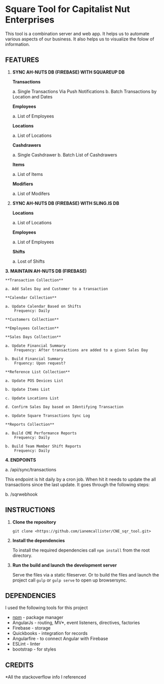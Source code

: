 # Square Tool for Capitalist Nut Enterprises

This tool is a combination server and web app.  It helps us to automate various aspects of our business.  It also helps us to visualize the folow of information.

## FEATURES

1. **SYNC AH-NUTS DB (FIREBASE) WITH SQUAREUP DB**

	**Transactions**

	a. Single Transactions Via Push Notifications
	b. Batch Transactions by Location and Dates

	**Employees**

	a. List of Employees

	**Locations**

	a. List of Locations

	**Cashdrawers**

	a. Single Cashdrawer
	b. Batch List of Cashdrawers

	**Items**

	a. List of Items

	**Modifiers**

	a. List of Modifers

2. **SYNC AH-NUTS DB (FIREBASE) WITH SLING.IS DB**
	
	**Locations**

	a. List of Locations

	**Employees**

	a. List of Employees

	**Shifts**

	a. Lost of Shifts

**3. MAINTAIN AH-NUTS DB (FIREBASE)**

	**Transaction Collection**

	a. Add Sales Day and Customer to a transaction

	**Calendar Collection**

	a. Update Calendar Based on Shifts
		Frequency: Daily

	**Customers Collection**
	
	**Employees Collection**
	
	**Sales Days Collection**

	a. Update Financial Summary
		Frequency: After transactions are added to a given Sales Day

	b. Build Financial Summary
		Frquency: Upon request?

	**Reference List Collection**

	a. Update POS Devices List

	b. Update Items List

	c. Update Locations List

	d. Confirm Sales Day based on Identifying Transaction

	e. Update Square Transactions Sync Log

	**Reports Collection**

	a. Build CME Performance Reports
		Frequency: Daily

	b. Build Team Member Shift Reports
		Frequency: Daily

**4. ENDPOINTS**

a. /api/sync/transactions

This endpoint is hit daily by a cron job.  When hit it needs to update the all transactions since the last update. It goes through the following steps:

b. /sqrwebhook

## INSTRUCTIONS
1. **Clone the repository**

	`git clone <https://github.com/ianemcallister/CNE_sqr_tool.git>`

2. **Install the dependencies**
	
	To install the required dependencies call `npm install` from the root directory.

3. **Run the build and launch the development server**

	Serve the files via a static fileserver.  Or to build the files and launch the project call `gulp` or `gulp serve` to open up browsersync.

## DEPENDENCIES
I used the following tools for this project

* [npm](https://www.npmjs.com/package/npm) - package manager
* AngularJs - routing, MV*, event listeners, directives, factories
* Firebase - storage
* Quickbooks - integration for records
* Angularfire - to connect Angular with Firebase
* ESLint - linter
* bootstrap - for styles

## CREDITS
*All the stackoverflow info I referenced
